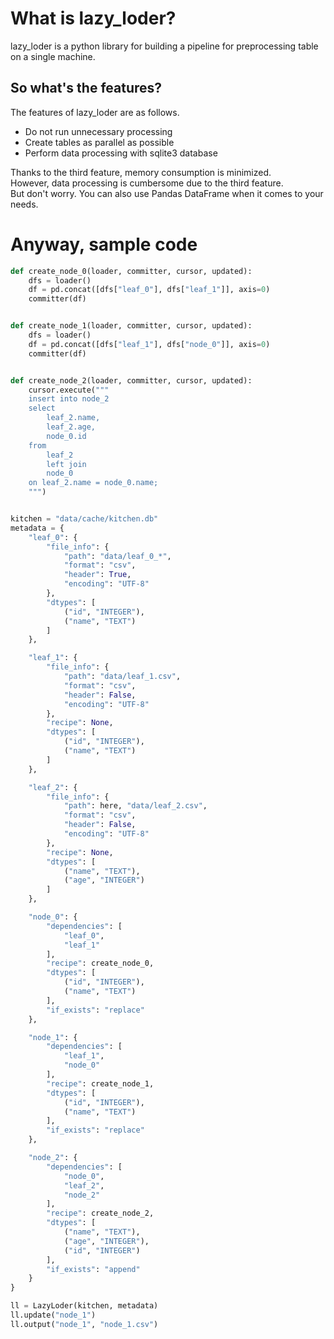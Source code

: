 # What is lazy_loder?

lazy_loder is a python library for building a pipeline for preprocessing table on a single machine.

## So what's the features?

The features of lazy_loder are as follows.

- Do not run unnecessary processing
- Create tables as parallel as possible
- Perform data processing with sqlite3 database

Thanks to the third feature, memory consumption is minimized.  
However, data processing is cumbersome due to the third feature.  
But don't worry. You can also use Pandas DataFrame when it comes to your needs.


# Anyway, sample code

```python
def create_node_0(loader, committer, cursor, updated):
    dfs = loader()
    df = pd.concat([dfs["leaf_0"], dfs["leaf_1"]], axis=0)
    committer(df)


def create_node_1(loader, committer, cursor, updated):
    dfs = loader()
    df = pd.concat([dfs["leaf_1"], dfs["node_0"]], axis=0)
    committer(df)


def create_node_2(loader, committer, cursor, updated):
    cursor.execute("""
    insert into node_2 
    select 
        leaf_2.name,
        leaf_2.age,
        node_0.id
    from 
        leaf_2 
        left join 
        node_0 
    on leaf_2.name = node_0.name;
    """)


kitchen = "data/cache/kitchen.db"
metadata = {
    "leaf_0": {
        "file_info": {
            "path": "data/leaf_0_*",
            "format": "csv",
            "header": True,
            "encoding": "UTF-8"
        },
        "dtypes": [
            ("id", "INTEGER"),
            ("name", "TEXT")
        ]
    },

    "leaf_1": {
        "file_info": {
            "path": "data/leaf_1.csv",
            "format": "csv",
            "header": False,
            "encoding": "UTF-8"
        },
        "recipe": None,
        "dtypes": [
            ("id", "INTEGER"),
            ("name", "TEXT")
        ]
    },

    "leaf_2": {
        "file_info": {
            "path": here, "data/leaf_2.csv",
            "format": "csv",
            "header": False,
            "encoding": "UTF-8"
        },
        "recipe": None,
        "dtypes": [
            ("name", "TEXT"),
            ("age", "INTEGER")
        ]
    },

    "node_0": {
        "dependencies": [
            "leaf_0",
            "leaf_1"
        ],
        "recipe": create_node_0,
        "dtypes": [
            ("id", "INTEGER"),
            ("name", "TEXT")
        ],
        "if_exists": "replace"
    },

    "node_1": {
        "dependencies": [
            "leaf_1",
            "node_0"
        ],
        "recipe": create_node_1,
        "dtypes": [
            ("id", "INTEGER"),
            ("name", "TEXT")
        ],
        "if_exists": "replace"
    },

    "node_2": {
        "dependencies": [
            "node_0",
            "leaf_2",
            "node_2"
        ],
        "recipe": create_node_2,
        "dtypes": [
            ("name", "TEXT"),
            ("age", "INTEGER"),
            ("id", "INTEGER")
        ],
        "if_exists": "append"
    }
}

ll = LazyLoder(kitchen, metadata)
ll.update("node_1")
ll.output("node_1", "node_1.csv")

```
